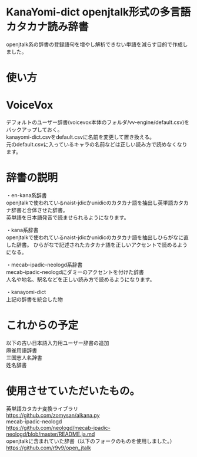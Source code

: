 # KanaYomi-dict openjtalk形式の多言語カタカナ読み辞書 
openjtalk系の辞書の登録語句を増やし解析できない単語を減らす目的で作成しました。  

# 使い方
# VoiceVox
デフォルトのユーザー辞書(voicevox本体のフォルダ/vv-engine/default.csv)をバックアップしておく。  
kanayomi-dict.csvをdefault.csvに名前を変更して置き換える。  
元のdefault.csvに入っているキャラの名前などは正しい読み方で読めなくなります。  

# 辞書の説明  
・en-kana系辞書  
openjtalkで使われているnaist-jdicかunidicのカタカナ語を抽出し英単語カタカナ辞書と合体させた辞書。  
英単語を日本語発音で読ませられるようになります。

・kana系辞書  
openjtalkで使われているnaist-jdicかunidicのカタカナ語を抽出しひらがなに直した辞書。 
ひらがなで記述されたカタカナ語を正しいアクセントで読めるようになる。

・mecab-ipadic-neologd系辞書  
mecab-ipadic-neologdにダミーのアクセントを付けた辞書  
人名や地名、駅名などを正しい読み方で読めるようになります。  

・kanayomi-dict  
上記の辞書を統合した物

# これからの予定  
以下の古い日本語入力用ユーザー辞書の追加  
麻雀用語辞書  
三国志人名辞書  
姓名辞書

# 使用させていただいたもの。  
英単語カタカナ変換ライブラリ  
https://github.com/zomysan/alkana.py  
mecab-ipadic-neologd  
https://github.com/neologd/mecab-ipadic-neologd/blob/master/README.ja.md  
openjtalkに含まれていた辞書（以下のフォークのものを使用しました。）  
https://github.com/r9y9/open_jtalk  
